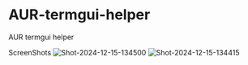 # AUR-termgui-helper
AUR termgui helper


ScreenShots
![Shot-2024-12-15-134500](https://github.com/user-attachments/assets/a4eef8c3-a1ff-4438-9aa8-e679cd03a6b4)
![Shot-2024-12-15-134415](https://github.com/user-attachments/assets/23c32d05-f7b7-4e71-b748-f2c679d2096a)
